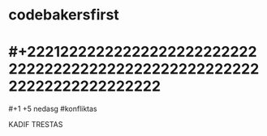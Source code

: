 # codebakersfirst

#+22212222222222222222222222222222222222222222222222222222222222222222222
=======
#+1 +5
nedasg
#konfliktas

KADIF TRESTAS